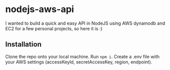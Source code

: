 # nodejs-aws-api

I wanted to build a quick and easy API in NodeJS using AWS dynamodb and EC2 for a few personal projects, so here it is :)

## Installation

Clone the repo onto your local machine. Run <code>npm i</code>. Create a .env file with your AWS settings (accessKeyId, secretAccessKey, region, endpoint).
